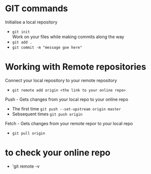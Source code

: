 # GIT commands

Initialise a local repository  
- `git init`  
Work  on your files while making commits along the way  
- `git add .`   
- `git commit -m "message goe here"`

# Working with Remote repositories
Connect your local repository to your remote repository
- `git remote add origin <the link to your online repo>`  

Push - Gets changes from your local repo to your online repo
- The first time `git push --set-upstream origin master`
- Sebsequent times `git push origin`


Fetch - Gets changes from your remote repor to your local repo
- `git pull origin`

# to check your online repo
- 'git remote -v

